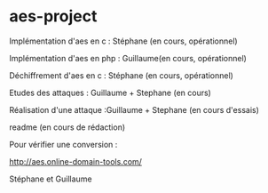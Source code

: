 # aes-project


Implémentation d'aes en c : Stéphane (en cours, opérationnel)

Implémentation d'aes en php : Guillaume(en cours, opérationnel)

Déchiffrement d'aes en c : Stéphane (en cours, opérationnel)

Etudes des attaques : Guillaume + Stephane (en cours)

Réalisation d'une attaque :Guillaume + Stephane (en cours d'essais)

readme (en cours de rédaction)


Pour vérifier une conversion :

http://aes.online-domain-tools.com/



Stéphane et Guillaume
